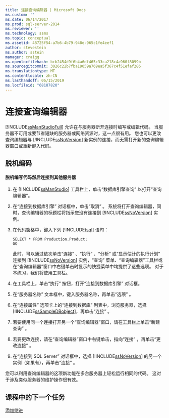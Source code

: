 ```yaml
---
title: 连接查询编辑器 | Microsoft Docs
ms.custom: ''
ms.date: 06/14/2017
ms.prod: sql-server-2014
ms.reviewer: ''
ms.technology: ssms
ms.topic: conceptual
ms.assetid: 48725f54-a7b6-4b79-948e-965c1fe4eef1
author: stevestein
ms.author: sstein
manager: craigg
ms.openlocfilehash: bcb2454d9f6b4a6df465c33ca218c4a960f8099b
ms.sourcegitcommit: 3026c22b7fba19059a769ea5f367c4f51efaf286
ms.translationtype: MT
ms.contentlocale: zh-CN
ms.lasthandoff: 06/15/2019
ms.locfileid: "68187820"
---
```

# <a name="connecting-with-query-editor"></a>连接查询编辑器
  [!INCLUDE[ssManStudioFull](../../includes/ssmanstudiofull-md.md)] 允许在与服务器断开连接时编写或编辑代码。 当服务器不可用或要节省短缺的服务器或网络资源时，这一点很有用。 您也可以更改查询编辑器与 [!INCLUDE[ssNoVersion](../../includes/ssnoversion-md.md)] 新实例的连接，而无需打开新的查询编辑器窗口或重新键入代码。  
  
## <a name="coding-offline"></a>脱机编码  
  
#### <a name="to-write-code-offline-and-then-connect-to-different-servers"></a>脱机编写代码然后连接到其他服务器  
  
1.  在 [!INCLUDE[ssManStudio](../../includes/ssmanstudio-md.md)] 工具栏上，单击“数据库引擎查询”  以打开“查询编辑器”。  
  
2.  在“连接到数据库引擎”  对话框中，单击“取消”  。 系统将打开查询编辑器，同时，查询编辑器的标题栏将指示您没有连接到 [!INCLUDE[ssNoVersion](../../includes/ssnoversion-md.md)] 实例。  
  
3.  在代码窗格中，键入下列 [!INCLUDE[tsql](../../includes/tsql-md.md)] 语句：  
  
    ```  
    SELECT * FROM Production.Product;  
    GO  
    ```  
  
     此时，可以通过依次单击“连接”  、“执行”  、“分析”  或“显示估计的执行计划”  连接到 [!INCLUDE[ssNoVersion](../../includes/ssnoversion-md.md)] 实例，“查询”  菜单、“查询编辑器”工具栏或在“查询编辑器”窗口中右键单击时显示的快捷菜单中均提供了这些选项。 对于本练习，我们将使用工具栏。  
  
4.  在工具栏上，单击“执行”  按钮，打开“连接到数据库引擎”  对话框。  
  
5.  在“服务器名称”  文本框中，键入服务器名称，再单击“选项”  。  
  
6.  在“连接属性”  选项卡上的“连接到数据库”  列表中，浏览服务器，选择 [!INCLUDE[ssSampleDBobject](../../includes/sssampledbobject-md.md)]，再单击“连接”  。  
  
7.  若要使用同一个连接打开另一个“查询编辑器”窗口，请在工具栏上单击“新建查询”  。  
  
8.  若要更改连接，请在“查询编辑器”窗口中右键单击，指向“连接”  ，再单击“更改连接”  。  
  
9. 在“连接到 SQL Server”  对话框中，选择 [!INCLUDE[ssNoVersion](../../includes/ssnoversion-md.md)] 的另一个实例（如果有），再单击“连接”  。  
  
 您可以利用查询编辑器的这项新功能在多台服务器上轻松运行相同的代码。 这对于涉及类似服务器的维护操作很有效。  
  
## <a name="next-task-in-lesson"></a>课程中的下一个任务  
 [添加缩进](lesson-2-2-adding-indentation.md)  
  
  

